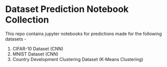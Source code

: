 # Dataset Prediction Notebook Collection

This repo contains jupyter notebooks for predictions made for the following datasets - 
1. CIFAR-10 Dataset (CNN)
2. MNIST Dataset (CNN)
3. Country Development Clustering Dataset (K-Means Clustering)
